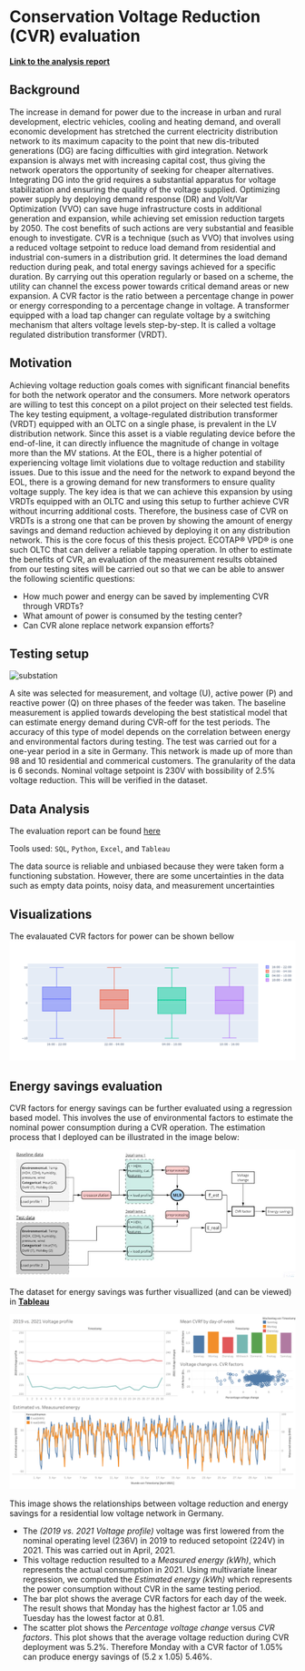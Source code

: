 # Conservation Voltage Reduction (CVR) evaluation
**[Link to the analysis report](https://github.com/AntonAIG/cvr_data_analytics/blob/main/reports/cvrf_analysis.ipynb)**

## Background
The increase in demand for power due to the increase in urban and rural development, electric vehicles, cooling and heating demand, and overall economic development has stretched the current electricity distribution network to its maximum capacity to the point that new dis-tributed generations (DG) are facing difficulties with gird integration. Network expansion is always met with increasing capital cost, thus giving the network operators the opportunity of seeking for cheaper alternatives. Integrating DG into the grid requires a substantial apparatus for voltage stabilization and ensuring the quality of the voltage supplied. Optimizing power supply by deploying demand response (DR) and Volt/Var Optimization (VVO) can save huge infrastructure costs in additional generation and expansion, while achieving set emission reduction targets by 2050. The cost benefits of such actions are very substantial and feasible enough to investigate.
CVR is a technique (such as VVO) that involves using a reduced voltage setpoint to reduce load demand from residential and industrial con-sumers in a distribution grid. It determines the load demand reduction during peak, and total energy savings achieved for a specific duration. By carrying out this operation regularly or based on a scheme, the utility can channel the excess power towards critical demand areas or new expansion. A CVR factor is the ratio between a percentage change in power or energy corresponding to a percentage change in voltage. A transformer equipped with a load tap changer can regulate voltage by a switching mechanism that alters voltage levels step-by-step. It is called a voltage regulated distribution transformer (VRDT).

## Motivation
Achieving voltage reduction goals comes with significant financial benefits for both the network operator and the consumers. More network operators are willing to test this concept on a pilot project on their selected test fields. The key testing equipment, a voltage-regulated distribution transformer (VRDT) equipped with an OLTC on a single phase, is prevalent in the LV distribution network. Since this asset is a viable regulating device before the end-of-line, it can directly influence the magnitude of change in voltage more than the MV stations. At the EOL, there is a higher potential of experiencing voltage limit violations due to voltage reduction and stability issues. Due to this issue and the need for the network to expand beyond the EOL, there is a growing demand for new transformers to ensure quality voltage supply. The key idea is that we can achieve this expansion by using VRDTs equipped with an OLTC and using this setup to further achieve CVR without incurring additional costs. Therefore, the business case of CVR on VRDTs is a strong one that can be proven by showing the amount of energy savings and demand reduction achieved by deploying it on any distribution network. This is the core focus of this thesis project. ECOTAP® VPD® is one such OLTC that can deliver a reliable tapping operation.
In other to estimate the benefits of CVR, an evaluation of the measurement results obtained from our testing sites will be carried out so that we can be able to answer the following scientific questions:
* How much power and energy can be saved by implementing CVR through VRDTs?
* What amount of power is consumed by the testing center?
* Can CVR alone replace network expansion efforts?

## Testing setup

![substation](https://2hfybu1lrdue3x9wnu1dvw7s-wpengine.netdna-ssl.com/wp-content/uploads/2020/05/Qualitrol-Transmission-Distribution-Substation-Monitoring.jpg)

A site was selected for measurement, and voltage (U), active power (P) and reactive power (Q) on three phases of the feeder was taken.
The baseline measurement is applied towards developing the best statistical model that can estimate energy demand during CVR-off for the test periods. The accuracy of this type of model depends on the correlation between energy and environmental factors during testing. The test was carried out for a one-year period in a site in Germany. This network is made up of more than 98 and 10 residential and commerical customers.
The granularity of the data is 6 seconds.
Nominal voltage setpoint is 230V with bossibility of 2.5% voltage reduction. This will be verified in the dataset.

## Data Analysis
The evaluation report can be found [here](https://github.com/AntonAIG/cvr_data_analytics/blob/main/reports/analysis_report.md)

Tools used: `SQL`, `Python`, `Excel`, and `Tableau`

The data source is reliable and unbiased because they were taken form a functioning substation.
However, there are some uncertainties in the data such as empty data points, noisy data, and measurement uncertainties

## Visualizations
The evalauated CVR factors for power can be shown bellow
![image](https://github.com/AntonAIG/cvr_data_analytics/blob/main/reports/newplot.png)

## Energy savings evaluation
CVR factors for energy savings can be further evaluated using a regression based model. This involves the use of environmental factors to estimate the nominal power consumption during a CVR operation. The estimation process that I deployed can be illustrated in the image below:

![mlr](https://github.com/AntonAIG/cvr_data_analytics/blob/main/reports/mlr.JPG)

The dataset for energy savings was further visuallized (and can be viewed) in [**Tableau**](https://public.tableau.com/views/cvr_f_viz/CVRf_summary?:language=de-DE&:display_count=n&:origin=viz_share_link)

![tableau](https://github.com/AntonAIG/cvr_data_analytics/blob/main/energy_savings/CVRf_summary.png)

This image shows the relationships between voltage reduction and energy savings for a residential low voltage network in Germany.

* The *(2019 vs. 2021 Voltage profile)* voltage was first lowered from the nominal operating level (236V) in 2019 to reduced setopoint (224V) in 2021. This was carried out in April, 2021.
* This voltage reduction resulted to a *Measured energy (kWh)*, which represents the actual consumption in 2021. Using multivariate linear regression, we computed the *Estimated energy (kWh)* which represents the power consumption without CVR in the same testing period.
* The bar plot shows the average CVR factors for each day of the week. The result shows that Monday has the highest factor ar 1.05 and Tuesday has the lowest factor at 0.81.
* The scatter plot shows the *Percentage voltage change* versus *CVR factors*. This plot shows that the average voltage reduction during CVR deployment was 5.2%. Therefore Monday with a CVR factor of 1.05% can produce energy savings of (5.2 x 1.05) 5.46%.

